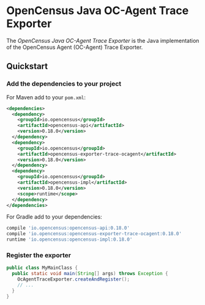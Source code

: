 # OpenCensus Java OC-Agent Trace Exporter

The *OpenCensus Java OC-Agent Trace Exporter* is the Java implementation of the OpenCensus Agent
(OC-Agent) Trace Exporter.

## Quickstart

### Add the dependencies to your project

For Maven add to your `pom.xml`:
```xml
<dependencies>
  <dependency>
    <groupId>io.opencensus</groupId>
    <artifactId>opencensus-api</artifactId>
    <version>0.18.0</version>
  </dependency>
  <dependency>
    <groupId>io.opencensus</groupId>
    <artifactId>opencensus-exporter-trace-ocagent</artifactId>
    <version>0.18.0</version>
  </dependency>
  <dependency>
    <groupId>io.opencensus</groupId>
    <artifactId>opencensus-impl</artifactId>
    <version>0.18.0</version>
    <scope>runtime</scope>
  </dependency>
</dependencies>
```

For Gradle add to your dependencies:
```gradle
compile 'io.opencensus:opencensus-api:0.18.0'
compile 'io.opencensus:opencensus-exporter-trace-ocagent:0.18.0'
runtime 'io.opencensus:opencensus-impl:0.18.0'
```

### Register the exporter

```java
public class MyMainClass {
  public static void main(String[] args) throws Exception {
    OcAgentTraceExporter.createAndRegister();
    // ...
  }
}
```
